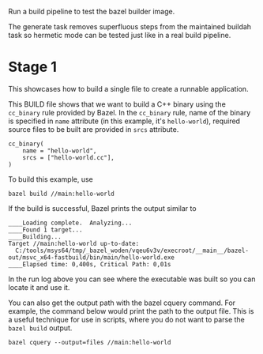 Run a build pipeline to test the bazel builder image.

The generate task removes superfluous steps from the maintained buildah task so hermetic mode can be tested just like in a real build pipeline.






# Stage 1

This showcases how to build a single file to create a runnable application.

This BUILD file shows that we want to build a C++ binary using the ```cc_binary``` rule provided by Bazel.
In the ```cc_binary``` rule, name of the binary is specified in ```name``` attribute (in this example, it's ```hello-world```), required source files to be built are provided in ```srcs``` attribute.

```
cc_binary(
    name = "hello-world",
    srcs = ["hello-world.cc"],
)
```

To build this example, use
```
bazel build //main:hello-world
```

If the build is successful, Bazel prints the output similar to
```
____Loading complete.  Analyzing...
____Found 1 target...
____Building...
Target //main:hello-world up-to-date:
  C:/tools/msys64/tmp/_bazel_woden/vqeu6v3v/execroot/__main__/bazel-out/msvc_x64-fastbuild/bin/main/hello-world.exe
____Elapsed time: 0,400s, Critical Path: 0,01s
```

In the run log above you can see where the executable was built so you can locate it and use it.

You can also get the output path with the bazel cquery command. For
example, the command below would print the path to the output file. This
is a useful technique for use in scripts, where you do not want to parse the
`bazel build` output.

```
bazel cquery --output=files //main:hello-world
```
